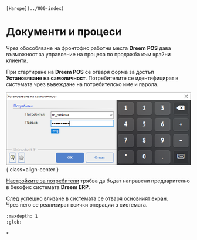```{only} html
[Нагоре](../000-index)
```

# Документи и процеси

Чрез обособяване на фронтофис работни места **Dreem POS** дава възможност за управление на процеса по продажба към крайни клиенти.  

При стартиране на **Dreem POS** се отваря форма за достъп **Установяване на самоличност**. Потребителите се идентифицират в системата чрез въвеждане на потребителско име и парола.  

![](900-index1.png){ class=align-center }

[Настройките за потребители](../../erp/001-ref/004-settings/001-users.md) трябва да бъдат направени предварително в бекофис системата **Dreem ERP**.  

След успешно влизане в системата се отваря [основният екран](001-main-screen.md).  
Чрез него се реализират всички операции в системата.

```{toctree}
:maxdepth: 1
:glob:

*
```